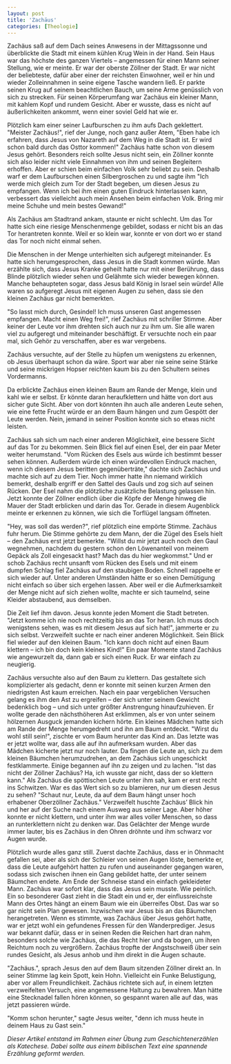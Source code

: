 ```yaml
---
layout: post
title: 'Zachäus'
categories: [Theologie]
---
```


Zachäus saß auf dem Dach seines Anwesens in der Mittagssonne und überblickte die Stadt mit einem kühlen Krug Wein in der Hand. Sein Haus war das höchste des ganzen Viertels – angemessen für einen Mann seiner Stellung, wie er meinte. Er war der oberste Zöllner der Stadt. Er war nicht der beliebteste, dafür aber einer der reichsten Einwohner, weil er hin und wieder Zolleinnahmen in seine eigene Tasche wandern ließ. Er parkte seinen Krug auf seinem beachtlichen Bauch, um seine Arme genüsslich von sich zu strecken. Für seinen Körperumfang war Zachäus ein kleiner Mann, mit kahlem Kopf und rundem Gesicht. Aber er wusste, dass es nicht auf äußerlichkeiten ankommt, wenn einer soviel Geld hat wie er.

Plötzlich kam einer seiner Laufburschen zu ihm aufs Dach geklettert. "Meister Zachäus!", rief der Junge, noch ganz außer Atem, "Eben habe ich erfahren, dass Jesus von Nazareth auf dem Weg in die Stadt ist. Er wird schon bald durch das Osttor kommen!" Zachäus hatte schon von diesem Jesus gehört. Besonders reich sollte Jesus nicht sein, ein Zöllner konnte sich also leider nicht viele Einnahmen von ihm und seinen Begleitern erhoffen. Aber er schien beim einfachen Volk sehr beliebt zu sein. Deshalb warf er dem Laufburschen einen Silbergroschen zu und sagte ihm "Ich werde mich gleich zum Tor der Stadt begeben, um diesen Jesus zu empfangen. Wenn ich bei ihm einen guten Eindruck hinterlassen kann, verbessert das vielleicht auch mein Ansehen beim einfachen Volk. Bring mir meine Schuhe und mein bestes Gewand!"

Als Zachäus am Stadtrand ankam, staunte er nicht schlecht. Um das Tor hatte sich eine riesige Menschenmenge gebildet, sodass er nicht bis an das Tor herantreten konnte. Weil er so klein war, konnte er von dort wo er stand das Tor noch nicht einmal sehen.

Die Menschen in der Menge unterhielten sich aufgeregt miteinander. Es hatte sich herumgesprochen, dass Jesus in die Stadt kommen würde. Man erzählte sich, dass Jesus Kranke geheilt hatte nur mit einer Berührung, dass Blinde plötzlich wieder sehen und Gelähmte sich wieder bewegen können. Manche behaupteten sogar, dass Jesus bald König in Israel sein würde! Alle waren so aufgeregt Jesus mit eigenen Augen zu sehen, dass sie den kleinen Zachäus gar nicht bemerkten.

"So lasst mich durch, Gesindel! Ich muss unseren Gast angemessen empfangen. Macht einen Weg frei!", rief Zachäus mit schriller Stimme. Aber keiner der Leute vor ihm drehten sich auch nur zu ihm um. Sie alle waren viel zu aufgeregt und miteinander beschäftigt. Er versuchte noch ein paar mal, sich Gehör zu verschaffen, aber es war vergebens.

Zachäus versuchte, auf der Stelle zu hüpfen um wenigstens zu erkennen, ob Jesus überhaupt schon da wäre. Sport war aber nie seine seine Stärke und seine mickrigen Hopser reichten kaum bis zu den Schultern seines Vordermanns.

Da erblickte Zachäus einen kleinen Baum am Rande der Menge, klein und kahl wie er selbst. Er könnte daran heraufklettern und hätte von dort aus sicher gute Sicht. Aber von dort könnten ihn auch alle anderen Leute sehen, wie eine fette Frucht würde er an dem Baum hängen und zum Gespött der Leute werden. Nein, jemand in seiner Position konnte sich so etwas nicht leisten.

Zachäus sah sich um nach einer anderen Möglichkeit, eine bessere Sicht auf das Tor zu bekommen. Sein Blick fiel auf einen Esel, der ein paar Meter weiter herumstand. "Vom Rücken des Esels aus würde ich bestimmt besser sehen können. Außerdem würde ich einen würdevollen Eindruck machen, wenn ich diesem Jesus beritten gegenüberträte," dachte sich Zachäus und machte sich auf zu dem Tier. Noch immer hatte ihn niemand wirklich bemerkt, deshalb ergriff er den Sattel des Gauls und zog sich auf seinen Rücken. Der Esel nahm die plötzliche zusätzliche Belastung gelassen hin. Jetzt konnte der Zöllner endlich über die Köpfe der Menge hinweg die Mauer der Stadt erblicken und darin das Tor. Gerade in diesem Augenblick meinte er erkennen zu können, wie sich die Torflügel langsam öffneten.

"Hey, was soll das werden?", rief plötzlich eine empörte Stimme. Zachäus fuhr herum. Die Stimme gehörte zu dem Mann, der die Zügel des Esels hielt – den Zachäus erst jetzt bemerkte. "Willst du mir jetzt auch noch den Gaul wegnehmen, nachdem du gestern schon den Löwenanteil von meinem Gepäck als Zoll eingesackt hast? Mach das du hier wegkommst." Und er schob Zachäus recht unsanft vom Rücken des Esels und mit einem dumpfen Schlag fiel Zachäus auf den staubigen Boden. Schnell rappelte er sich wieder auf. Unter anderen Umständen hätte er so einen Demütigung nicht einfach so über sich ergehen lassen. Aber weil er die Aufmerksamkeit der Menge nicht auf sich ziehen wollte, machte er sich taumelnd, seine Kleider abstaubend, aus demselben.

Die Zeit lief ihm davon. Jesus konnte jeden Moment die Stadt betreten. "Jetzt komme ich nie noch rechtzeitig bis an das Tor heran. Ich muss doch wenigstens sehen, was es mit diesem Jesus auf sich hat!", jammerte er zu sich selbst. Verzweifelt suchte er nach einer anderen Möglichkeit. Sein Blick fiel wieder auf den kleinen Baum. "Ich kann doch nicht auf einen Baum klettern – ich bin doch kein kleines Kind!" Ein paar Momente stand Zachäus wie angewurzelt da, dann gab er sich einen Ruck. Er war einfach zu neugierig.

Zachäus versuchte also auf den Baum zu klettern. Das gestaltete sich komplizierter als gedacht, denn er konnte mit seinen kurzen Armen den niedrigsten Ast kaum erreichen. Nach ein paar vergeblichen Versuchen gelang es ihm den Ast zu ergreifen – der sich unter seinem Gewicht bedenklich bog – und sich unter größter Anstrengung hinaufzuhieven. Er wollte gerade den nächsthöheren Ast erklimmen, als er von unter seinem hölzernen Ausguck jemanden kichern hörte. Ein kleines Mädchen hatte sich am Rande der Menge herumgedreht und ihn am Baum entdeckt. "Wirst du wohl still sein!", zischte er vom Baum herunter das Kind an. Das letzte was er jetzt wollte war, dass alle auf ihn aufmerksam wurden. Aber das Mädchen kicherte jetzt nur noch lauter. Da fingen die Leute an, sich zu dem kleinen Bäumchen herumzudrehen, an dem Zachäus sich ungeschickt festklammerte. Einige begannen auf ihn zu zeigen und zu lachen. "Ist das nicht der Zöllner Zachäus? Ha, ich wusste gar nicht, dass der so klettern kann." Als Zachäus die spöttischen Leute unter ihm sah, kam er erst recht ins Schwitzen. War es das Wert sich so zu blamieren, nur um diesen Jesus zu sehen? "Schaut nur, Leute, da auf dem Baum hängt unser hoch erhabener Oberzöllner Zachäus."  Verzweifelt huschte Zachäus’ Blick hin und her auf der Suche nach einem Ausweg aus seiner Lage. Aber höher konnte er nicht klettern, und unter ihm war alles voller Menschen, so dass an runterklettern nicht zu denken war. Das Gelächter der Menge wurde immer lauter, bis es Zachäus in den Ohren dröhnte und ihm schwarz vor Augen wurde.

Plötzlich wurde alles ganz still. Zuerst dachte Zachäus, dass er in Ohnmacht gefallen sei, aber als sich der Schleier von seinen Augen löste, bemerkte er, dass die Leute aufgehört hatten zu rufen und auseinander gegangen waren, sodass sich zwischen ihnen ein Gang gebildet hatte, der unter seinem Bäumchen endete. Am Ende der Schneise stand ein einfach gekleideter Mann. Zachäus war sofort klar, dass das Jesus sein musste. Wie peinlich. Ein so besonderer Gast zieht in die Stadt ein und er, der einflussreichste Mann des Ortes hängt an einem Baum wie ein überreifes Obst. Das war so gar nicht sein Plan gewesen. Inzwischen war Jesus bis an das Bäumchen herangetreten. Wenn es stimmte, was Zachäus über Jesus gehört hatte, war er jetzt wohl ein gefundenes Fressen für den Wanderprediger. Jesus war bekannt dafür, dass er in seinen Reden die Reichen hart dran nahm, besonders solche wie Zachäus, die das Recht hier und da bogen, um ihren Reichtum noch zu vergrößern. Zachäus tropfte der Angstschweiß über sein rundes Gesicht, als Jesus anhob und ihm direkt in die Augen schaute.

"Zachäus.", sprach Jesus den auf dem Baum sitzenden Zöllner direkt an. In seiner Stimme lag kein Spott, kein Hohn. Vielleicht ein Funke Belustigung, aber vor allem Freundlichkeit. Zachäus richtete sich auf, in einem letzten verzweifelten Versuch, eine angemessene Haltung zu bewahren. Man hätte eine Stecknadel fallen hören können, so gespannt waren alle auf das, was jetzt passieren würde.

"Komm schon herunter," sagte Jesus weiter, "denn ich muss heute in deinem Haus zu Gast sein."

*Dieser Artikel entstand im Rahmen einer Übung zum Geschichtenerzählen als Katechese. Dabei sollte aus einem biblischen Text eine spannende Erzählung geformt werden.*